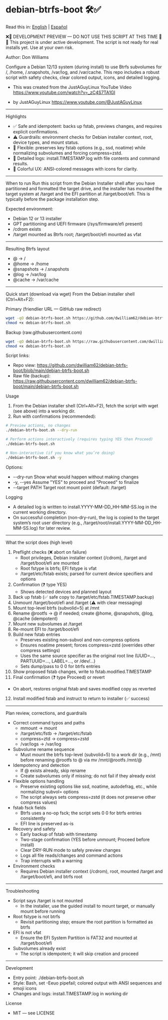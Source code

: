 # debian-btrfs-boot 🛠️✅

Read this in: [English](README.md) | [Español](README.es.md)

❌🚧 DEVELOPMENT PREVIEW — DO NOT USE THIS SCRIPT AT THIS TIME 🚧❌ This project
is under active development. The script is not ready for real installs yet. Use
at your own risk.

Author: Don Williams

Configure a Debian 12/13 system (during install) to use Btrfs subvolumes for /,
/home, /.snapshots, /var/log, and /var/cache. This repo includes a robust script
with safety checks, clear colored output, icons, and detailed logging.

- This was created from the JustAGuyLinux YouTube Video
  https://www.youtube.com/watch?v=_zC4S7TA1GI

- by JustAGuyLinux https://www.youtube.com/@JustAGuyLinux

---

Highlights

- ✅ Safe and idempotent: backs up fstab, previews changes, and requires
  explicit confirmations.
- ⚠️ Guardrails: environment checks for Debian installer context, root, device
  types, and mount status.
- 🧩 Flexible: preserves key fstab options (e.g., ssd, noatime) while
  normalizing subvolumes and forcing compress=zstd.
- 📜 Detailed logs: install.TIMESTAMP.log with file contents and command
  results.
- 🎨 Colorful UX: ANSI-colored messages with icons for clarity.

---

When to run Run this script from the Debian Installer shell after you have
partitioned and formatted the target drive, and the installer has mounted the
target system at /target and the EFI partition at /target/boot/efi. This is
typically before the package installation step.

Expected environment:

- Debian 12 or 13 installer
- GPT partitioning and UEFI firmware (/sys/firmware/efi present)
- /cdrom exists
- /target mounted as Btrfs root; /target/boot/efi mounted as vfat

---

Resulting Btrfs layout

- @ -> /
- @home -> /home
- @snapshots -> /.snapshots
- @log -> /var/log
- @cache -> /var/cache

---

Quick start (download via wget) From the Debian installer shell (Ctrl+Alt+F2):

Primary (friendlier URL — GitHub raw redirect)

```bash
wget -qO debian-btrfs-boot.sh https://github.com/dwilliam62/debian-btrfs-boot/raw/main/debian-btrfs-boot.sh
chmod +x debian-btrfs-boot.sh
```

Backup (raw.githubusercontent.com)

```bash
wget -qO debian-btrfs-boot.sh https://raw.githubusercontent.com/dwilliam62/debian-btrfs-boot/main/debian-btrfs-boot.sh
chmod +x debian-btrfs-boot.sh
```

Script links:

- Repo view:
  https://github.com/dwilliam62/debian-btrfs-boot/blob/main/debian-btrfs-boot.sh
- Raw file (backup):
  https://raw.githubusercontent.com/dwilliam62/debian-btrfs-boot/main/debian-btrfs-boot.sh

Usage

1. From the Debian installer shell (Ctrl+Alt+F2), fetch the script with wget
   (see above) into a working dir.
2. Run with confirmations (recommended):

```bash
# Preview actions, no changes
./debian-btrfs-boot.sh --dry-run

# Perform actions interactively (requires typing YES then Proceed)
./debian-btrfs-boot.sh

# Non-interactive (if you know what you’re doing)
./debian-btrfs-boot.sh -y
```

Options:

- --dry-run Show what would happen without making changes
- -y, --yes Assume "YES" to proceed and "Proceed" to finalize
- --target PATH Target root mount point (default: /target)

Logging

- A detailed log is written to install.YYYY-MM-DD_HH-MM-SS.log in the current
  working directory.
- On successful completion (non-dry-run), the log is copied to the target
  system’s root user directory (e.g.,
  /target/root/install.YYYY-MM-DD_HH-MM-SS.log) for later review.

---

What the script does (high level)

1. Preflight checks (❌ abort on failure)
   - Root privileges, Debian installer context (/cdrom), /target and
     /target/boot/efi are mounted
   - Root fstype is btrfs; EFI fstype is vfat
   - /target/etc/fstab exists; parsed for current device specifiers and options
2. Confirmation (❓ type YES)
   - Shows detected devices and planned layout
3. Back up fstab (✅ safe copy to /target/etc/fstab.TIMESTAMP.backup)
4. Unmount /target/boot/efi and /target (⚠️ with clear messaging)
5. Mount top-level btrfs (subvolid=5) at /mnt
6. Rename @rootfs -> @ if needed; create @home, @snapshots, @log, @cache
   (idempotent)
7. Mount new subvolumes at /target
8. Re-mount EFI to /target/boot/efi
9. Build new fstab entries
   - Preserves existing non-subvol and non-compress options
   - Ensures noatime present; forces compress=zstd (overrides other compress
     settings)
   - Uses the same source specifier as the original root line (UUID=...,
     PARTUUID=..., LABEL=..., or /dev/...)
   - Sets dump/pass to 0 0 for btrfs entries
10. Show proposed fstab changes, write to fstab.modified.TIMESTAMP
11. Final confirmation (❓ type Proceed) or revert

- On abort, restores original fstab and saves modified copy as reverted

12. Install modified fstab and instruct to return to installer (✅ success)

---

Plan review, corrections, and guardrails

- Correct command typos and paths
  - mmount -> mount
  - /target/etc/fstb -> /target/etc/fstab
  - compress=ztd -> compress=zstd
  - /var/logs -> /var/log
- Subvolume rename sequence
  - Must mount the btrfs top-level (subvolid=5) to a work dir (e.g., /mnt)
    before renaming @rootfs to @ via mv /mnt/@rootfs /mnt/@
- Idempotency and detection
  - If @ exists already, skip rename
  - Create subvolumes only if missing; do not fail if they already exist
- Flexible options handling
  - Preserve existing options like ssd, noatime, autodefrag, etc., while
    normalizing subvol= options
  - The script always sets compress=zstd (it does not preserve other compress
    values)
- fstab fsck fields
  - Btrfs uses a no-op fsck; the script sets 0 0 for btrfs entries consistently
  - EFI line is preserved as-is
- Recovery and safety
  - Early backup of fstab with timestamp
  - Two-stage confirmation (YES before unmount; Proceed before install)
  - Clear DRY-RUN mode to safely preview changes
  - Logs all file reads/changes and command actions
  - Trap interrupts with a warning
- Environment checks
  - Requires Debian installer context (/cdrom), root, mounted /target and
    /target/boot/efi, and btrfs root

---

Troubleshooting

- Script says /target is not mounted
  - In the installer, use the guided install to mount target, or manually mount
    before running
- Root fstype is not btrfs
  - Revisit partitioning step; ensure the root partition is formatted as btrfs
- EFI is not vfat
  - Ensure the EFI System Partition is FAT32 and mounted at /target/boot/efi
- Subvolumes already exist
  - The script is idempotent; it will skip creation and proceed

---

Development

- Entry point: ./debian-btrfs-boot.sh
- Style: Bash, set -Eeuo pipefail; colored output with ANSI sequences and emoji
  icons
- Changes and logs: install.TIMESTAMP.log in working dir

License

- MIT — see LICENSE
